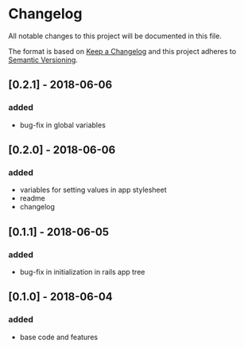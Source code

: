 # Changelog
All notable changes to this project will be documented in this file.

The format is based on [Keep a Changelog](https://keepachangelog.com/en/1.0.0/)
and this project adheres to [Semantic Versioning](https://semver.org/spec/v2.0.0.html).

## [0.2.1] - 2018-06-06
### added
- bug-fix in global variables


## [0.2.0] - 2018-06-06
### added
- variables for setting values in app stylesheet
- readme
- changelog


## [0.1.1] - 2018-06-05
### added
- bug-fix in initialization in rails app tree


## [0.1.0] - 2018-06-04
### added
- base code and features